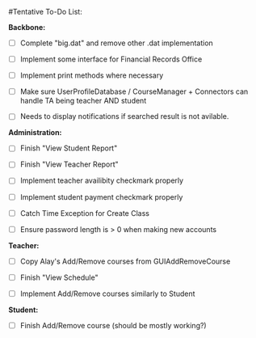 #Tentative To-Do List:

**Backbone:**

- [ ] Complete "big.dat" and remove other .dat implementation

- [ ] Implement some interface for Financial Records Office

- [ ] Implement print methods where necessary

- [ ] Make sure UserProfileDatabase / CourseManager + Connectors can handle TA being teacher AND student

- [ ] Needs to display notifications if searched result is not avilable. 

**Administration:**

- [ ] Finish "View Student Report"

- [ ] Finish "View Teacher Report"

- [ ] Implement teacher availibity checkmark properly

- [ ] Implement student payment checkmark properly

- [ ] Catch Time Exception for Create Class

- [ ] Ensure password length is > 0 when making new accounts

**Teacher:**

- [ ] Copy Alay's Add/Remove courses from GUIAddRemoveCourse

- [ ] Finish "View Schedule"

- [ ] Implement Add/Remove courses similarly to Student

**Student:**

- [ ] Finish Add/Remove course (should be mostly working?)
